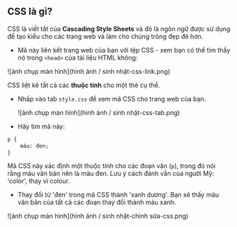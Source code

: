 ## CSS là gì?

CSS là viết tắt của **Cascading Style Sheets** và đó là ngôn ngữ được sử dụng để tạo kiểu cho các trang web và làm cho chúng trông đẹp đẽ hơn.

+ Mã này liên kết trang web của bạn với tệp CSS - xem bạn có thể tìm thấy nó trong `<head>` của tài liệu HTML không:

![ảnh chụp màn hình](hình ảnh / sinh nhật-css-link.png)

CSS liệt kê tất cả các **thuộc tính** cho một thẻ cụ thể.

+ Nhấp vào tab `style.css` để xem mã CSS cho trang web của bạn.
    
    ![ảnh chụp màn hình](hình ảnh / sinh nhật-css-tab.png)

+ Hãy tìm mã này:

```html
p {
    màu: đen;
}
```

Mã CSS này xác định một thuộc tính cho các đoạn văn (`p`), trong đó nói rằng màu văn bản nên là màu đen. Lưu ý cách đánh vần của người Mỹ: 'color', thay vì colour.

+ Thay đổi từ 'đen' trong mã CSS thành 'xanh dương'. Bạn sẽ thấy màu văn bản của tất cả các đoạn thay đổi thành màu xanh.

![ảnh chụp màn hình](hình ảnh / sinh nhật-chỉnh sửa-css.png)